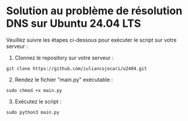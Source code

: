 # Solution au problème de résolution DNS sur Ubuntu 24.04 LTS

Veuillez suivre les étapes ci-dessous pour exécuter le script sur votre serveur : 

1. Clonnez le repository sur votre serveur : 
```
git clone https://github.com/iuliancojocari/u2404.git
```

2. Rendez le fichier "main.py" exécutable :
```
sudo chmod +x main.py
```

3. Exécutez le script :
```
sudo python3 main.py
```
